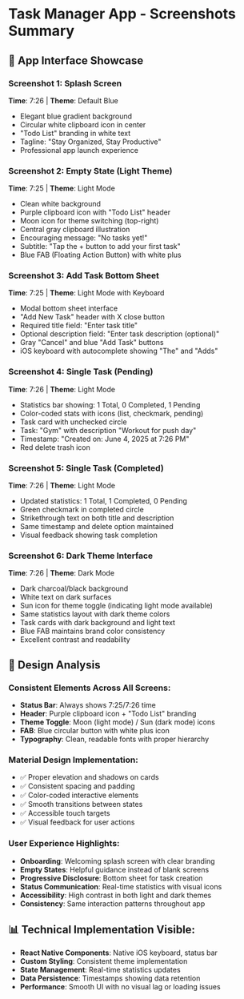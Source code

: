 # Task Manager App - Screenshots Summary

## 📱 App Interface Showcase

### Screenshot 1: Splash Screen
**Time**: 7:26 | **Theme**: Default Blue
- Elegant blue gradient background
- Circular white clipboard icon in center
- "Todo List" branding in white text
- Tagline: "Stay Organized, Stay Productive"
- Professional app launch experience

### Screenshot 2: Empty State (Light Theme)
**Time**: 7:25 | **Theme**: Light Mode
- Clean white background
- Purple clipboard icon with "Todo List" header
- Moon icon for theme switching (top-right)
- Central gray clipboard illustration
- Encouraging message: "No tasks yet!"
- Subtitle: "Tap the + button to add your first task"
- Blue FAB (Floating Action Button) with white plus

### Screenshot 3: Add Task Bottom Sheet
**Time**: 7:25 | **Theme**: Light Mode with Keyboard
- Modal bottom sheet interface
- "Add New Task" header with X close button
- Required title field: "Enter task title"
- Optional description field: "Enter task description (optional)"
- Gray "Cancel" and blue "Add Task" buttons
- iOS keyboard with autocomplete showing "The" and "Adds"

### Screenshot 4: Single Task (Pending)
**Time**: 7:26 | **Theme**: Light Mode
- Statistics bar showing: 1 Total, 0 Completed, 1 Pending
- Color-coded stats with icons (list, checkmark, pending)
- Task card with unchecked circle
- Task: "Gym" with description "Workout for push day"
- Timestamp: "Created on: June 4, 2025 at 7:26 PM"
- Red delete trash icon

### Screenshot 5: Single Task (Completed)
**Time**: 7:26 | **Theme**: Light Mode
- Updated statistics: 1 Total, 1 Completed, 0 Pending
- Green checkmark in completed circle
- Strikethrough text on both title and description
- Same timestamp and delete option maintained
- Visual feedback showing task completion

### Screenshot 6: Dark Theme Interface
**Time**: 7:26 | **Theme**: Dark Mode
- Dark charcoal/black background
- White text on dark surfaces
- Sun icon for theme toggle (indicating light mode available)
- Same statistics layout with dark theme colors
- Task cards with dark background and light text
- Blue FAB maintains brand color consistency
- Excellent contrast and readability

## 🎨 Design Analysis

### Consistent Elements Across All Screens:
- **Status Bar**: Always shows 7:25/7:26 time
- **Header**: Purple clipboard icon + "Todo List" branding
- **Theme Toggle**: Moon (light mode) / Sun (dark mode) icons
- **FAB**: Blue circular button with white plus icon
- **Typography**: Clean, readable fonts with proper hierarchy

### Material Design Implementation:
- ✅ Proper elevation and shadows on cards
- ✅ Consistent spacing and padding
- ✅ Color-coded interactive elements
- ✅ Smooth transitions between states
- ✅ Accessible touch targets
- ✅ Visual feedback for user actions

### User Experience Highlights:
- **Onboarding**: Welcoming splash screen with clear branding
- **Empty States**: Helpful guidance instead of blank screens
- **Progressive Disclosure**: Bottom sheet for task creation
- **Status Communication**: Real-time statistics with visual icons
- **Accessibility**: High contrast in both light and dark themes
- **Consistency**: Same interaction patterns throughout app

## 📊 Technical Implementation Visible:
- **React Native Components**: Native iOS keyboard, status bar
- **Custom Styling**: Consistent theme implementation
- **State Management**: Real-time statistics updates
- **Data Persistence**: Timestamps showing data retention
- **Performance**: Smooth UI with no visual lag or loading issues 